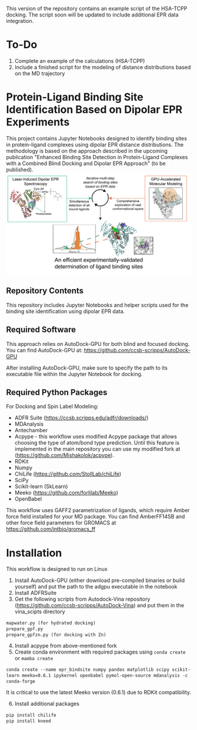 This version of the repository contains an example script of the HSA-TCPP docking. The script soon will be updated to include additional EPR data integration.

# To-Do
1. Complete an example of the calculations (HSA-TCPP)
2. Include a finished script for the modeling of distance distributions based on the MD trajectory
# Protein-Ligand Binding Site Identification Based on Dipolar EPR Experiments
This project contains Jupyter Notebooks designed to identify binding sites in protein-ligand complexes using dipolar EPR distance distributions. The methodology is based on the approach described in the upcoming publication "Enhanced Binding Site Detection in Protein-Ligand Complexes with a Combined Blind Docking and Dipolar EPR Approach" (to be published).
![alt text](preview.png)

## Repository Contents
This repository includes Jupyter Notebooks and helper scripts used for the binding site identification using dipolar EPR data.

## Required Software
This approach relies on AutoDock-GPU for both blind and focused docking. You can find AutoDock-GPU at:
https://github.com/ccsb-scripps/AutoDock-GPU

After installing AutoDock-GPU, make sure to specify the path to its executable file within the Jupyter Notebook for docking.
## Required Python Packages
For Docking and Spin Label Modeling:

- ADFR Suite (https://ccsb.scripps.edu/adfr/downloads/)
- MDAnalysis
- Antechamber
- Acpype - this workflow uses modified Acpype package that allows choosing the type of atom/bond type prediction. Until this feature is implemented in the main repository you can use my modified fork at (https://github.com/Mishakolok/acpype).
- RDKit
- Numpy
- ChiLife (https://github.com/StollLab/chiLife)
- SciPy
- Scikit-learn (SkLearn)
- Meeko (https://github.com/forlilab/Meeko)
- OpenBabel


This workflow uses GAFF2 parametrization of ligands, which require Amber force field installed for your MD package. You can find AmberFF14SB and other force field parameters for GROMACS at https://github.com/intbio/gromacs_ff

# Installation
This workflow is designed to run on Linux
1. Install AutoDock-GPU (either download pre-compiled binaries or build yourself) and put the path to the adgpu executable in the notebook
2. Install ADFRSuite
3. Get the following scripts from Autodock-Vina repository (https://github.com/ccsb-scripps/AutoDock-Vina) and put them in the vina_scipts directory
```
mapwater.py (for hydrated docking)
prepare_gpf.py
prepare_gpfzn.py (for docking with Zn)
```
4. Install acpype from above-mentioned fork
5. Create conda environment with required packages using `conda create` or `mamba create`
```
conda create --name epr_bindsite numpy pandas matplotlib scipy scikit-learn meeko=0.6.1 ipykernel openbabel pymol-open-source mdanalysis -c conda-forge 
```
It is critical to use the latest Meeko version (0.6.1) due to RDKit compatibility.

6. Install additional packages
```
pip install chilife
pip install kneed
``` 